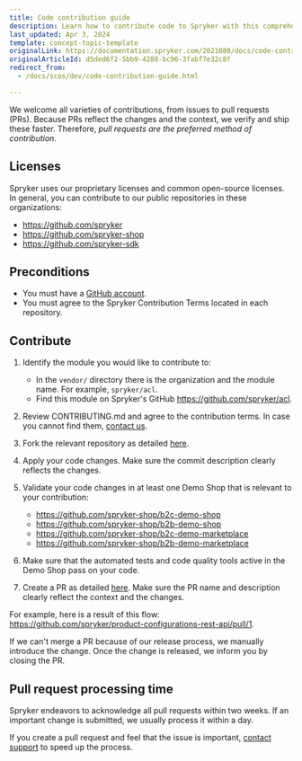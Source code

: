 ```yaml
---
title: Code contribution guide
description: Learn how to contribute code to Spryker with this comprehensive guide. Follow best practices for creating, reviewing, and submitting high-quality contributions efficiently.
last_updated: Apr 3, 2024
template: concept-topic-template
originalLink: https://documentation.spryker.com/2021080/docs/code-contribution-guide
originalArticleId: d5ded6f2-5bb9-4288-bc96-3fabf7e32c8f
redirect_from:
  - /docs/scos/dev/code-contribution-guide.html

---
```


We welcome all varieties of contributions, from issues to pull requests (PRs). Because PRs reflect the changes and the context, we verify and ship these faster. Therefore, *pull requests are the preferred method of contribution*.

## Licenses

Spryker uses our proprietary licenses and common open-source licenses. In general, you can contribute to our public repositories in these organizations:

- https://github.com/spryker
- https://github.com/spryker-shop
- https://github.com/spryker-sdk


## Preconditions
- You must have a [GitHub account](https://docs.github.com/en/get-started/start-your-journey/creating-an-account-on-github).
- You must agree to the Spryker Contribution Terms located in each repository.

## Contribute

1. Identify the module you would like to contribute to:
   - In the `vendor/` directory there is the organization and the module name. For example, `spryker/acl`.
   - Find this module on Spryker's GitHub https://github.com/spryker/acl.
2. Review CONTRIBUTING.md and agree to the contribution terms. In case you cannot find them, [contact us](https://support.spryker.com).
3. Fork the relevant repository as detailed [here](https://docs.github.com/en/pull-requests/collaborating-with-pull-requests/working-with-forks/fork-a-repo).
4. Apply your code changes. Make sure the commit description clearly reflects the changes.
5. Validate your code changes in at least one Demo Shop that is relevant to your contribution:
   - https://github.com/spryker-shop/b2c-demo-shop
   - https://github.com/spryker-shop/b2b-demo-shop
   - https://github.com/spryker-shop/b2c-demo-marketplace
   - https://github.com/spryker-shop/b2b-demo-marketplace

6. Make sure that the automated tests and code quality tools active in the Demo Shop pass on your code.
7. Create a PR as detailed [here](https://docs.github.com/en/pull-requests/collaborating-with-pull-requests/proposing-changes-to-your-work-with-pull-requests/creating-a-pull-request-from-a-fork). Make sure the PR name and description clearly reflect the context and the changes.

For example, here is a result of this flow: https://github.com/spryker/product-configurations-rest-api/pull/1.

If we can't merge a PR because of our release process, we manually introduce the change. Once the change is released, we inform you by closing the PR.

## Pull request processing time

Spryker endeavors to acknowledge all pull requests within two weeks. If an important change is submitted, we usually process it within a day.

If you create a pull request and feel that the issue is important, [contact support](https://support.spryker.com) to speed up the process.

<!--
## Any further questions?
Contact us!
-->
